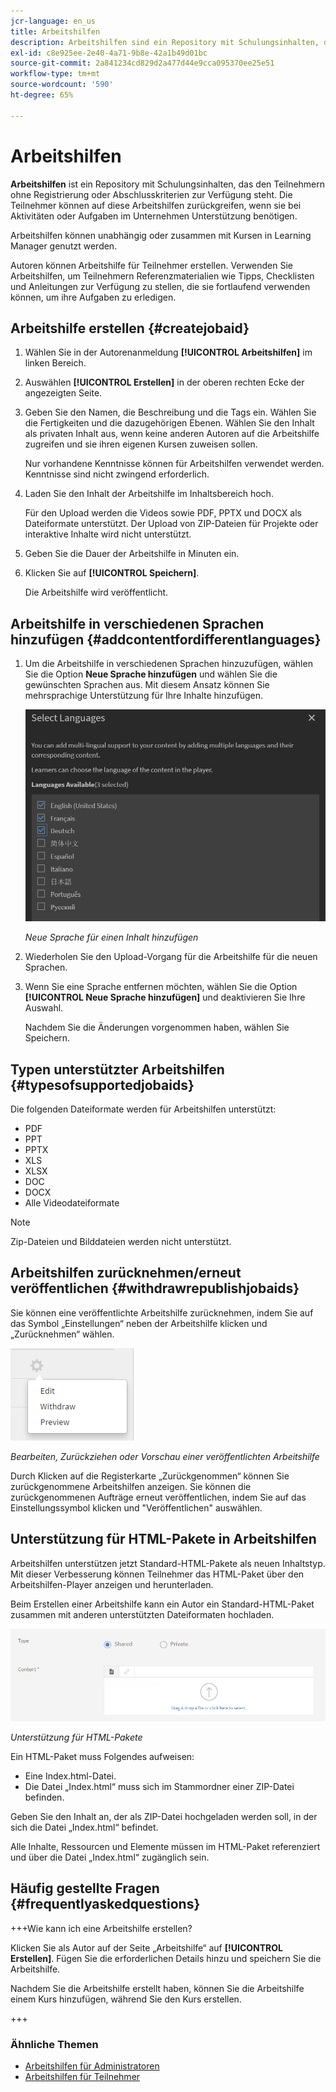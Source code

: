 ```yaml
---
jcr-language: en_us
title: Arbeitshilfen
description: Arbeitshilfen sind ein Repository mit Schulungsinhalten, das den Teilnehmern ohne Registrierung oder Abschlusskriterien zur Verfügung steht. Die Teilnehmer können auf diese Arbeitshilfen zurückgreifen, wenn sie bei Aktivitäten oder Aufgaben im Unternehmen Unterstützung benötigen.
exl-id: c8e925ee-2e40-4a71-9b8e-42a1b49d01bc
source-git-commit: 2a841234cd829d2a477d44e9cca095370ee25e51
workflow-type: tm+mt
source-wordcount: '590'
ht-degree: 65%

---
```


# Arbeitshilfen

**Arbeitshilfen** ist ein Repository mit Schulungsinhalten, das den Teilnehmern ohne Registrierung oder Abschlusskriterien zur Verfügung steht. Die Teilnehmer können auf diese Arbeitshilfen zurückgreifen, wenn sie bei Aktivitäten oder Aufgaben im Unternehmen Unterstützung benötigen.

Arbeitshilfen können unabhängig oder zusammen mit Kursen in Learning Manager genutzt werden.

Autoren können Arbeitshilfe für Teilnehmer erstellen. Verwenden Sie Arbeitshilfen, um Teilnehmern Referenzmaterialien wie Tipps, Checklisten und Anleitungen zur Verfügung zu stellen, die sie fortlaufend verwenden können, um ihre Aufgaben zu erledigen.

## Arbeitshilfe erstellen {#createjobaid}

1. Wählen Sie in der Autorenanmeldung **[!UICONTROL Arbeitshilfen]** im linken Bereich.
1. Auswählen **[!UICONTROL Erstellen]** in der oberen rechten Ecke der angezeigten Seite.
1. Geben Sie den Namen, die Beschreibung und die Tags ein. Wählen Sie die Fertigkeiten und die dazugehörigen Ebenen. Wählen Sie den Inhalt als privaten Inhalt aus, wenn keine anderen Autoren auf die Arbeitshilfe zugreifen und sie ihren eigenen Kursen zuweisen sollen.

   Nur vorhandene Kenntnisse können für Arbeitshilfen verwendet werden. Kenntnisse sind nicht zwingend erforderlich.

1. Laden Sie den Inhalt der Arbeitshilfe im Inhaltsbereich hoch.

   Für den Upload werden die Videos sowie PDF, PPTX und DOCX als Dateiformate unterstützt. Der Upload von ZIP-Dateien für Projekte oder interaktive Inhalte wird nicht unterstützt.

1. Geben Sie die Dauer der Arbeitshilfe in Minuten ein.
1. Klicken Sie auf **[!UICONTROL Speichern]**.

   Die Arbeitshilfe wird veröffentlicht.

## Arbeitshilfe in verschiedenen Sprachen hinzufügen {#addcontentfordifferentlanguages}

1. Um die Arbeitshilfe in verschiedenen Sprachen hinzuzufügen, wählen Sie die Option **Neue Sprache hinzufügen** und wählen Sie die gewünschten Sprachen aus. Mit diesem Ansatz können Sie mehrsprachige Unterstützung für Ihre Inhalte hinzufügen.

   ![](assets/add-new-languagetab.png)

   *Neue Sprache für einen Inhalt hinzufügen*

1. Wiederholen Sie den Upload-Vorgang für die Arbeitshilfe für die neuen Sprachen.
1. Wenn Sie eine Sprache entfernen möchten, wählen Sie die Option **[!UICONTROL Neue Sprache hinzufügen]** und deaktivieren Sie Ihre Auswahl.

   Nachdem Sie die Änderungen vorgenommen haben, wählen Sie Speichern.

## Typen unterstützter Arbeitshilfen {#typesofsupportedjobaids}

Die folgenden Dateiformate werden für Arbeitshilfen unterstützt:

* PDF
* PPT
* PPTX
* XLS
* XLSX
* DOC
* DOCX
* Alle Videodateiformate

>[!NOTE]
>
>Zip-Dateien und Bilddateien werden nicht unterstützt.

## Arbeitshilfen zurücknehmen/erneut veröffentlichen {#withdrawrepublishjobaids}

Sie können eine veröffentlichte Arbeitshilfe zurücknehmen, indem Sie auf das Symbol „Einstellungen“ neben der Arbeitshilfe klicken und „Zurücknehmen“ wählen.

![](assets/job-aid-withdraw.png)

*Bearbeiten, Zurückziehen oder Vorschau einer veröffentlichten Arbeitshilfe*

Durch Klicken auf die Registerkarte „Zurückgenommen“ können Sie zurückgenommene Arbeitshilfen anzeigen. Sie können die zurückgenommenen Aufträge erneut veröffentlichen, indem Sie auf das Einstellungssymbol klicken und &quot;Veröffentlichen&quot; auswählen.

## Unterstützung für HTML-Pakete in Arbeitshilfen

Arbeitshilfen unterstützen jetzt Standard-HTML-Pakete als neuen Inhaltstyp. Mit dieser Verbesserung können Teilnehmer das HTML-Paket über den Arbeitshilfen-Player anzeigen und herunterladen.

Beim Erstellen einer Arbeitshilfe kann ein Autor ein Standard-HTML-Paket zusammen mit anderen unterstützten Dateiformaten hochladen.

![](assets/html-job-aid.png)

*Unterstützung für HTML-Pakete*

Ein HTML-Paket muss Folgendes aufweisen:

* Eine Index.html-Datei.
* Die Datei „Index.html“ muss sich im Stammordner einer ZIP-Datei befinden.

Geben Sie den Inhalt an, der als ZIP-Datei hochgeladen werden soll, in der sich die Datei „Index.html“ befindet.

Alle Inhalte, Ressourcen und Elemente müssen im HTML-Paket referenziert und über die Datei „Index.html“ zugänglich sein.

## Häufig gestellte Fragen {#frequentlyaskedquestions}

+++Wie kann ich eine Arbeitshilfe erstellen?

Klicken Sie als Autor auf der Seite „Arbeitshilfe“ auf **[!UICONTROL Erstellen]**. Fügen Sie die erforderlichen Details hinzu und speichern Sie die Arbeitshilfe.

Nachdem Sie die Arbeitshilfe erstellt haben, können Sie die Arbeitshilfe einem Kurs hinzufügen, während Sie den Kurs erstellen.

+++

### Ähnliche Themen

* [Arbeitshilfen für Administratoren](../../administrators/feature-summary/job-aids.md)
* [Arbeitshilfen für Teilnehmer](../../learners/feature-summary/job-aids.md)
